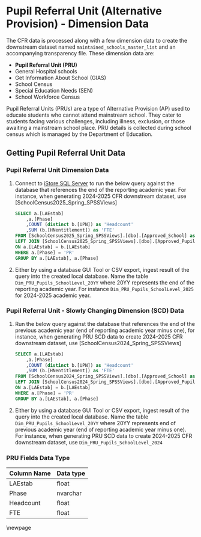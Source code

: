 # Pupil Referral Unit (Alternative Provision) - Dimension Data

The CFR data is processed along with a few dimension data to create the downstream dataset named `maintained_schools_master_list` and an accompanying transparency file. These dimension data are:

- **Pupil Referral Unit (PRU)**
- General Hospital schools
- Get Information About School (GIAS)
- School Census
- Special Education Needs (SEN)
- School Workforce Census

Pupil Referral Units (PRUs) are a type of Alternative Provision (AP) used to educate students who cannot attend mainstream school. They cater to students facing various challenges, including illness, exclusion, or those awaiting a mainstream school place. PRU details is collected during school census which is managed by the Department of Education.

## Getting Pupil Referral Unit Data

### Pupil Referral Unit Dimension Data

1. Connect to [iStore SQL Server](https://educationgovuk.sharepoint.com/:w:/r/sites/DfEFinancialBenchmarking/_layouts/15/Doc.aspx?sourcedoc=%7BA47507F6-2C23-487A-98EC-0B6C75A7471A%7D&file=CFR%20source%20data%20access%20request.docx&action=default&mobileredirect=true) to run the below query against the database that references the end of the reporting academic year. For instance, when generating 2024-2025 CFR downstream dataset, use [SchoolCensus2025_Spring_SPSSViews]

    ```sql
    SELECT a.[LAEstab]  
        ,a.[Phase]
        ,COUNT (distinct b.[UPN]) as 'Headcount'
        ,SUM (b.[HNentitlement]) as 'FTE' 
    FROM [SchoolCensus2025_Spring_SPSSViews].[dbo].[Approved_School] as a  
    LEFT JOIN [SchoolCensus2025_Spring_SPSSViews].[dbo].[Approved_PupilOnRoll] as b
    ON a.[LAEstab] = b.[LAEstab] 
    WHERE a.[Phase] = 'PR' 
    GROUP BY a.[LAEstab], a.[Phase] 
    ```

2. Either by using a database GUI Tool or CSV export, ingest result of the query into the created local database. Name the table `Dim_PRU_Pupils_SchoolLevel_20YY` where 20YY represents the end of the reporting academic year. For instance `Dim_PRU_Pupils_SchoolLevel_2025` for 2024-2025 academic year.

### Pupil Referral Unit - Slowly Changing Dimension (SCD) Data

1. Run the below query against the database that references the end of the previous academic year (end of reporting academic year minus one), for instance, when generating PRU SCD data to create 2024-2025 CFR downstream dataset, use [SchoolCensus2024_Spring_SPSSViews]

    ```sql
    SELECT a.[LAEstab]  
        ,a.[Phase]
        ,COUNT (distinct b.[UPN]) as 'Headcount'
        ,SUM (b.[HNentitlement]) as 'FTE' 
    FROM [SchoolCensus2024_Spring_SPSSViews].[dbo].[Approved_School] as a  
    LEFT JOIN [SchoolCensus2024_Spring_SPSSViews].[dbo].[Approved_PupilOnRoll] as b
    ON a.[LAEstab] = b.[LAEstab] 
    WHERE a.[Phase] = 'PR' 
    GROUP BY a.[LAEstab], a.[Phase] 
    ```

2. Either by using a database GUI Tool or CSV export, ingest result of the query into the created local database. Name the table `Dim_PRU_Pupils_SchoolLevel_20YY` where 20YY represents end of previous academic year (end of reporting academic year minus one). For instance, when generating PRU SCD data to create 2024-2025 CFR downstream dataset, use `Dim_PRU_Pupils_SchoolLevel_2024`

### PRU Fields Data Type

| Column Name                       | Data type |
|-----------------------------------|-----------|
|LAEstab                            | float     |
|Phase                              | nvarchar  |
|Headcount                          | float     |
|FTE                                | float     |

<!-- Leave the rest of this page blank -->
\newpage
